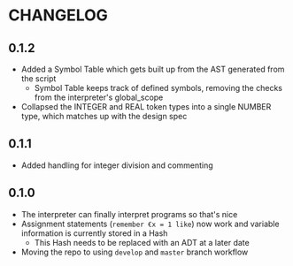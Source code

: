 # CHANGELOG

## 0.1.2
- Added a Symbol Table which gets built up from the AST generated from the script
    - Symbol Table keeps track of defined symbols, removing the checks from the interpreter's global_scope
- Collapsed the INTEGER and REAL token types into a single NUMBER type, which matches up with the design spec

## 0.1.1
- Added handling for integer division and commenting

## 0.1.0
- The interpreter can finally interpret programs so that's nice
- Assignment statements (`remember €x = 1 like`) now work and variable information is currently stored in a Hash
    - This Hash needs to be replaced with an ADT at a later date
- Moving the repo to using `develop` and `master` branch workflow
